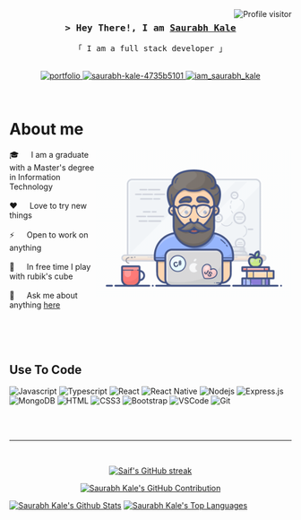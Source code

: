 <!-- Intro  -->
<a href="https://komarev.com/ghpvc/?username=saurabh4073">
  <img align="right" src="https://komarev.com/ghpvc/?username=saurabh4073&label=Visitors&color=0e75b6&style=flat" alt="Profile visitor" />
</a>

<h3 align="center">
        <samp>&gt; Hey There!, I am
                <b><a target="_blank" href="https://www.linkedin.com/in/saurabh-kale-4735b5101//">Saurabh Kale</a></b>
        </samp>
</h3>


<p align="center"> 
  <samp>
    「 I am a full stack developer 」
    <br>
    <br>
  </samp>
</p>

<p align="center">
 <a href="https://saurabh4073.github.io/portfolio/" target="blank">
  <img src="https://img.shields.io/badge/Website-DC143C?style=for-the-badge&logo=medium&logoColor=white" alt="portfolio" />
 </a>
 <a href="https://www.linkedin.com/in/saurabh-kale-4735b5101/" target="_blank">
  <img src="https://img.shields.io/badge/LinkedIn-0077B5?style=for-the-badge&logo=linkedin&logoColor=white" alt="saurabh-kale-4735b5101"/>
 </a>
 <a href="https://www.instagram.com/iam_saurabh_kale/" target="_blank">
  <img src="https://img.shields.io/badge/Instagram-fe4164?style=for-the-badge&logo=instagram&logoColor=white" alt="iam_saurabh_kale" />
 </a> 
</p>
<br />

<!-- About Section -->
 # About me
 
<p>
 <img align="right" width="350" src="/assets/programmer.gif" alt="Coding gif" />
  
 🎓 &emsp; I am a graduate with a Master's degree in Information Technology <br/><br/>
 ❤️ &emsp; Love to try new things <br/><br/>
 ⚡ &emsp; Open to work on anything <br/><br/>
 🧩 &emsp; In free time I play with rubik's cube <br/><br/>
 💬 &emsp; Ask me about anything [here](https://github.com/saurabh4073/saurabh4073/issues)
 
</p>

<br/>
<br/>
<br/>

## Use To Code

![Javascript](https://img.shields.io/badge/Javascript-F0DB4F?style=for-the-badge&labelColor=black&logo=javascript&logoColor=F0DB4F)
![Typescript](https://img.shields.io/badge/Typescript-007acc?style=for-the-badge&labelColor=black&logo=typescript&logoColor=007acc)
![React](https://img.shields.io/badge/-React-61DBFB?style=for-the-badge&labelColor=black&logo=react&logoColor=61DBFB)
![React Native](https://img.shields.io/badge/React_Native-20232A?style=for-the-badge&logo=react&logoColor=61DAFB)
![Nodejs](https://img.shields.io/badge/Nodejs-3C873A?style=for-the-badge&labelColor=black&logo=node.js&logoColor=3C873A)
![Express.js](https://img.shields.io/badge/Express.js-000000?style=for-the-badge&logo=express&logoColor=white)
![MongoDB](https://img.shields.io/badge/MongoDB-4EA94B?style=for-the-badge&logo=mongodb&logoColor=white)
![HTML](https://img.shields.io/badge/HTML5-E34F26?style=for-the-badge&logo=html5&logoColor=white)
![CSS3](https://img.shields.io/badge/CSS3-1572B6?style=for-the-badge&logo=css3&logoColor=white)
![Bootstrap](https://img.shields.io/badge/Bootstrap-563D7C?style=for-the-badge&logo=bootstrap&logoColor=white)
![VSCode](https://img.shields.io/badge/Visual_Studio-0078d7?style=for-the-badge&logo=visual%20studio&logoColor=white)
![Git](https://img.shields.io/badge/Git-F05032?style=for-the-badge&logo=git&logoColor=white)

<br/>
<br/>
<hr/>
<br/>

<p align="center">
  <a href="https://github.com/saurabh4073">
    <img src="https://github-readme-streak-stats.herokuapp.com/?user=saurabh4073&theme=radical&border=7F3FBF&background=0D1117" alt="Saif's GitHub streak"/>
  </a>
</p>

<p align="center">
  <a href="https://github.com/saurabh4073">
    <img src="https://github-profile-summary-cards.vercel.app/api/cards/profile-details?username=saurabh4073&theme=radical" alt="Saurabh Kale's GitHub Contribution"/>
  </a>
</p>

<a> 
    <a href="https://github.com/saurabh4073"><img alt="Saurabh Kale's Github Stats" src="https://denvercoder1-github-readme-stats.vercel.app/api?username=saurabh4073&show_icons=true&count_private=true&theme=react&border_color=7F3FBF&bg_color=0D1117&title_color=F85D7F&icon_color=F8D866" height="192px" width="49.5%"/></a>
  <a href="https://github.com/saurabh4073"><img alt="Saurabh Kale's Top Languages" src="https://denvercoder1-github-readme-stats.vercel.app/api/top-langs/?username=saurabh4073&langs_count=8&layout=compact&theme=react&border_color=7F3FBF&bg_color=0D1117&title_color=F85D7F&icon_color=F8D866" height="192px" width="49.5%"/></a>
  <br/>
</a>


<!-- ![Saurabh Kale's Graph](https://github-readme-activity-graph.vercel.app/graph?username=saurabh4073&custom_title=Saurabh%20Kale's%20GitHub%20Activity%20Graph&bg_color=0D1117&color=7F3FBF&line=7F3FBF&point=7F3FBF&area_color=FFFFFF&title_color=FFFFFF&area=true) -->
